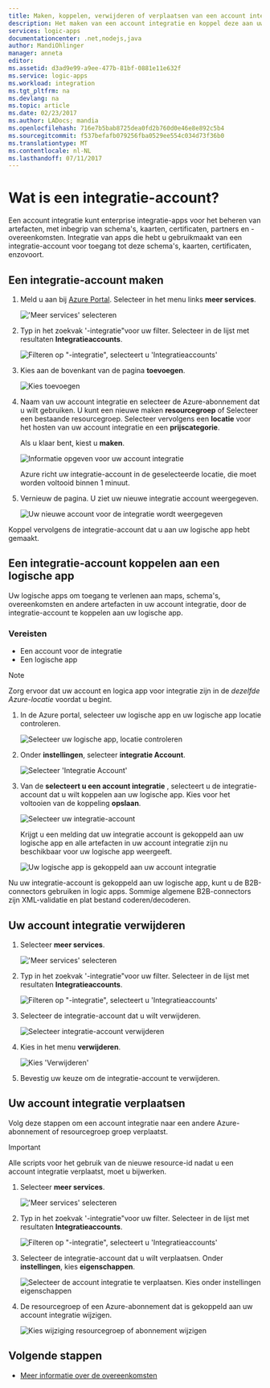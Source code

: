 ```yaml
---
title: Maken, koppelen, verwijderen of verplaatsen van een account integratie in Azure logic apps | Microsoft Docs
description: Het maken van een account integratie en koppel deze aan uw logische apps
services: logic-apps
documentationcenter: .net,nodejs,java
author: MandiOhlinger
manager: anneta
editor: 
ms.assetid: d3ad9e99-a9ee-477b-81bf-0881e11e632f
ms.service: logic-apps
ms.workload: integration
ms.tgt_pltfrm: na
ms.devlang: na
ms.topic: article
ms.date: 02/23/2017
ms.author: LADocs; mandia
ms.openlocfilehash: 716e7b5bab8725dea0fd2b760d0e46e8e892c5b4
ms.sourcegitcommit: f537befafb079256fba0529ee554c034d73f36b0
ms.translationtype: MT
ms.contentlocale: nl-NL
ms.lasthandoff: 07/11/2017
---
```

# <a name="what-is-an-integration-account"></a>Wat is een integratie-account?

Een account integratie kunt enterprise integratie-apps voor het beheren van artefacten, met inbegrip van schema's, kaarten, certificaten, partners en -overeenkomsten. Integratie van apps die hebt u gebruikmaakt van een integratie-account voor toegang tot deze schema's, kaarten, certificaten, enzovoort.

## <a name="create-an-integration-account"></a>Een integratie-account maken

1.  Meld u aan bij [Azure Portal](http://portal.azure.com "Azure Portal"). Selecteer in het menu links **meer services**.

    !['Meer services' selecteren](./media/logic-apps-enterprise-integration-accounts/account-1.png)

2. Typ in het zoekvak '-integratie"voor uw filter. Selecteer in de lijst met resultaten **Integratieaccounts**.

    ![Filteren op "-integratie", selecteert u 'Integratieaccounts'](./media/logic-apps-enterprise-integration-accounts/account-2.png)  

3. Kies aan de bovenkant van de pagina **toevoegen**.

    ![Kies toevoegen](./media/logic-apps-enterprise-integration-accounts/account-3.png)

4. Naam van uw account integratie en selecteer de Azure-abonnement dat u wilt gebruiken. U kunt een nieuwe maken **resourcegroep** of Selecteer een bestaande resourcegroep. Selecteer vervolgens een **locatie** voor het hosten van uw account integratie en een **prijscategorie**. 

    Als u klaar bent, kiest u **maken**.

    ![Informatie opgeven voor uw account integratie](./media/logic-apps-enterprise-integration-accounts/account-4.png)

    Azure richt uw integratie-account in de geselecteerde locatie, die moet worden voltooid binnen 1 minuut.

5. Vernieuw de pagina. U ziet uw nieuwe integratie account weergegeven.

    ![Uw nieuwe account voor de integratie wordt weergegeven](./media/logic-apps-enterprise-integration-accounts/account-5.png) 

Koppel vervolgens de integratie-account dat u aan uw logische app hebt gemaakt. 

## <a name="link-an-integration-account-to-a-logic-app"></a>Een integratie-account koppelen aan een logische app

Uw logische apps om toegang te verlenen aan maps, schema's, overeenkomsten en andere artefacten in uw account integratie, door de integratie-account te koppelen aan uw logische app.

### <a name="prerequisites"></a>Vereisten

* Een account voor de integratie
* Een logische app

> [!NOTE] 
> Zorg ervoor dat uw account en logica app voor integratie zijn in de *dezelfde Azure-locatie* voordat u begint.


1. In de Azure portal, selecteer uw logische app en uw logische app locatie controleren.

    ![Selecteer uw logische app, locatie controleren](./media/logic-apps-enterprise-integration-accounts/linkaccount-1.png)

2. Onder **instellingen**, selecteer **integratie Account**.

    ![Selecteer 'Integratie Account'](./media/logic-apps-enterprise-integration-accounts/linkaccount-2.png)

3. Van de **selecteert u een account integratie** , selecteert u de integratie-account dat u wilt koppelen aan uw logische app. Kies voor het voltooien van de koppeling **opslaan**.

    ![Selecteer uw integratie-account](./media/logic-apps-enterprise-integration-accounts/linkaccount-3.png)

    Krijgt u een melding dat uw integratie account is gekoppeld aan uw logische app en alle artefacten in uw account integratie zijn nu beschikbaar voor uw logische app weergeeft.

    ![Uw logische app is gekoppeld aan uw account integratie](./media/logic-apps-enterprise-integration-accounts/linkaccount-5.png)

Nu uw integratie-account is gekoppeld aan uw logische app, kunt u de B2B-connectors gebruiken in logic apps. Sommige algemene B2B-connectors zijn XML-validatie en plat bestand coderen/decoderen.  

## <a name="delete-your-integration-account"></a>Uw account integratie verwijderen

1. Selecteer **meer services**.

    !['Meer services' selecteren](./media/logic-apps-enterprise-integration-accounts/account-1.png)

2. Typ in het zoekvak '-integratie"voor uw filter. Selecteer in de lijst met resultaten **Integratieaccounts**.

    ![Filteren op "-integratie", selecteert u 'Integratieaccounts'](./media/logic-apps-enterprise-integration-accounts/account-2.png)  

3. Selecteer de integratie-account dat u wilt verwijderen.

    ![Selecteer integratie-account verwijderen](./media/logic-apps-enterprise-integration-accounts/account-5.png)

4. Kies in het menu **verwijderen**.

    ![Kies 'Verwijderen'](./media/logic-apps-enterprise-integration-accounts/delete.png)

5. Bevestig uw keuze om de integratie-account te verwijderen.

## <a name="move-your-integration-account"></a>Uw account integratie verplaatsen

Volg deze stappen om een account integratie naar een andere Azure-abonnement of resourcegroep groep verplaatst.

> [!IMPORTANT]
> Alle scripts voor het gebruik van de nieuwe resource-id nadat u een account integratie verplaatst, moet u bijwerken.

1. Selecteer **meer services**.

    !['Meer services' selecteren](./media/logic-apps-enterprise-integration-accounts/account-1.png)

2. Typ in het zoekvak '-integratie"voor uw filter. Selecteer in de lijst met resultaten **Integratieaccounts**.

    ![Filteren op "-integratie", selecteert u 'Integratieaccounts'](./media/logic-apps-enterprise-integration-accounts/account-2.png)

3. Selecteer de integratie-account dat u wilt verplaatsen. Onder **instellingen**, kies **eigenschappen**.

    ![Selecteer de account integratie te verplaatsen. Kies onder instellingen eigenschappen](./media/logic-apps-enterprise-integration-accounts/move.png)

5. De resourcegroep of een Azure-abonnement dat is gekoppeld aan uw account integratie wijzigen.

    ![Kies wijziging resourcegroep of abonnement wijzigen](./media/logic-apps-enterprise-integration-accounts/move-2.png)

## <a name="next-steps"></a>Volgende stappen
* [Meer informatie over de overeenkomsten](../logic-apps/logic-apps-enterprise-integration-agreements.md "meer informatie over enterprise integration-overeenkomsten")  

